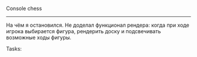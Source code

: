 Console chess
***

На чём я остановился.
Не доделал функционал рендера: когда при ходе игрока выбирается
фигура, рендерить доску и подсвечивать возможные ходы фигуры.

Tasks:

